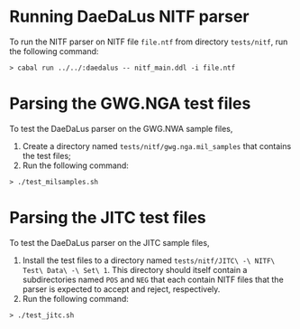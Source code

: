 # Running DaeDaLus NITF parser #

To run the NITF parser on NITF file `file.ntf` from directory
`tests/nitf`, run the following command:

```
> cabal run ../../:daedalus -- nitf_main.ddl -i file.ntf
```

# Parsing the GWG.NGA test files #

To test the DaeDaLus parser on the GWG.NWA sample files,

1. Create a directory named `tests/nitf/gwg.nga.mil_samples` that
   contains the test files;
2. Run the following command:
```
> ./test_milsamples.sh
```

# Parsing the JITC test files #

To test the DaeDaLus parser on the JITC sample files,

1. Install the test files to a directory named `tests/nitf/JITC\ -\
   NITF\ Test\ Data\ -\ Set\ 1`. This directory should itself contain
   a subdirectories named `POS` and `NEG` that each contain NITF files
   that the parser is expected to accept and reject, respectively.
2. Run the following command:
```
> ./test_jitc.sh
```
